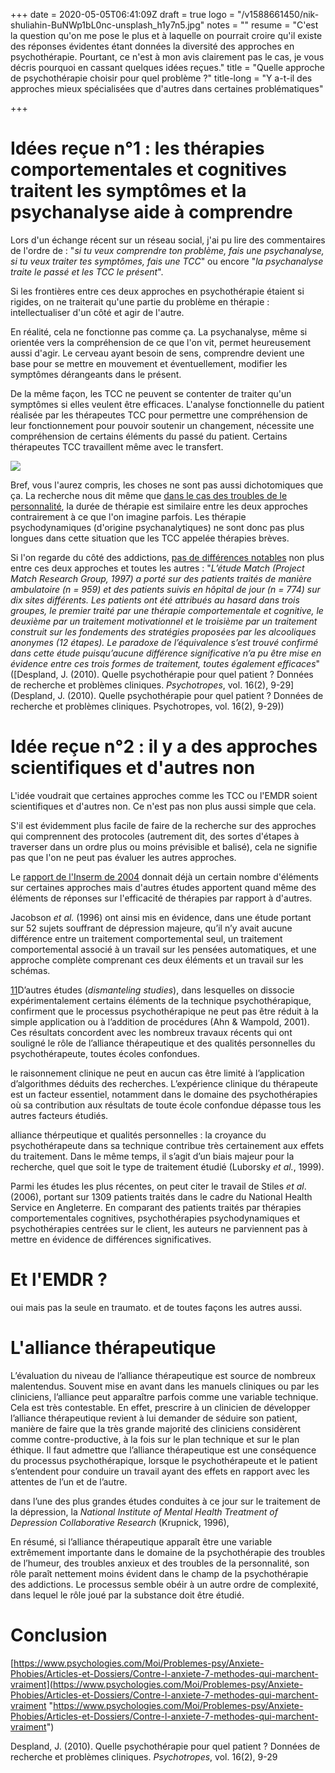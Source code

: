+++
date = 2020-05-05T06:41:09Z
draft = true
logo = "/v1588661450/nik-shuliahin-BuNWp1bL0nc-unsplash_h1y7n5.jpg"
notes = ""
resume = "C'est la question qu'on me pose le plus et à laquelle on pourrait croire qu'il existe des réponses évidentes étant données la diversité des approches en psychothérapie. Pourtant, ce n'est à mon avis clairement pas le cas, je vous décris pourquoi en cassant quelques idées reçues."
title = "Quelle approche de psychothérapie choisir pour quel problème ?"
title-long = "Y a-t-il des approches mieux spécialisées que d'autres dans certaines problématiques"

+++
# Idées reçue n°1 : les thérapies comportementales et cognitives traitent les symptômes et la psychanalyse aide à comprendre

Lors d'un échange récent sur un réseau social, j'ai pu lire des commentaires de l'ordre de  : "_si tu veux comprendre ton problème, fais une psychanalyse, si tu veux traiter tes symptômes, fais une TCC_" ou encore "_la psychanalyse traite le passé et les TCC le présent_".

Si les frontières entre ces deux approches en psychothérapie étaient si rigides, on ne traiterait qu'une partie du problème en thérapie : intellectualiser d'un côté et agir de l'autre.

En réalité, cela ne fonctionne pas comme ça. La psychanalyse, même si orientée vers la compréhension de ce que l'on vit, permet heureusement aussi d'agir. Le cerveau ayant besoin de sens, comprendre devient une base pour se mettre en mouvement et éventuellement, modifier les symptômes dérangeants dans le présent.

De la même façon, les TCC ne peuvent se contenter de traiter qu'un symptômes si elles veulent être efficaces. L'analyse fonctionnelle du patient réalisée par les thérapeutes TCC pour permettre une compréhension de leur fonctionnement pour pouvoir soutenir un changement, nécessite une compréhension de certains éléments du passé du patient. Certains thérapeutes TCC travaillent même avec le transfert.

![](https://res.cloudinary.com/catherinetardella/v1588665411/raquel-martinez-SQM0sS0htzw-unsplash_uze0of.jpg)

Bref, vous l'aurez compris, les choses ne sont pas aussi dichotomiques que ça. La recherche nous dit même que [dans le cas des troubles de le personnalité](https://www.cairn.info/revue-psychotropes-2010-2-page-9.htm), la durée de thérapie est  similaire entre les deux approches contrairement à ce que l'on imagine parfois. Les thérapie psychodynamiques (d'origine psychanalytiques) ne sont donc pas plus longues dans cette situation que les TCC appelée thérapies brèves.

Si l'on regarde du côté des addictions, [pas de différences notables](https://www.cairn.info/revue-psychotropes-2010-2-page-9.htm) non plus entre ces deux approches et toutes les autres : "_L’étude Match (Project Match Research Group, 1997) a porté sur des patients traités de manière ambulatoire (n = 959) et des patients suivis en hôpital de jour (n = 774) sur dix sites différents. Les patients ont été attribués au hasard dans trois groupes, le premier traité par une thérapie comportementale et cognitive, le deuxième par un traitement motivationnel et le troisième par un traitement construit sur les fondements des stratégies proposées par les alcooliques anonymes (12 étapes). Le paradoxe de l’équivalence s’est trouvé confirmé dans cette étude puisqu’aucune différence significative n’a pu être mise en évidence entre ces trois formes de traitement, toutes également efficaces_" ([Despland, J. (2010). Quelle psychothérapie pour quel patient ? Données de recherche et problèmes cliniques. _Psychotropes_, vol. 16(2), 9-29](Despland, J. (2010). Quelle psychothérapie pour quel patient ? Données de recherche et problèmes cliniques. Psychotropes, vol. 16(2), 9-29))

# Idée reçue n°2 : il y a des approches scientifiques et d'autres non

L'idée voudrait que certaines approches comme les TCC ou l'EMDR soient scientifiques et d'autres non. Ce n'est pas non plus aussi simple que cela.

S'il est évidemment plus facile de faire de la recherche sur des approches qui comprennent des protocoles (autrement dit, des sortes d'étapes à traverser dans un ordre plus ou moins prévisible et balisé), cela ne signifie pas que l'on ne peut pas évaluer les autres approches.

Le [rapport de l'Inserm de 2004](http://www.ipubli.inserm.fr/bitstream/handle/10608/146/expcol_2004_psychotherapie.pdf?sequence=1) donnait déjà un certain nombre d'éléments sur certaines approches mais d'autres études apportent quand même des éléments de réponses sur l'efficacité de thérapies par rapport à d'autres.

Jacobson _et al._ (1996) ont ainsi mis en évidence, dans une étude portant sur 52 sujets souffrant de dépression majeure, qu’il n’y avait aucune différence entre un traitement comportemental seul, un traitement comportemental associé à un travail sur les pensées automatiques, et une approche complète comprenant ces deux éléments et un travail sur les schémas.

[11](https://www.cairn.info/revue-psychotropes-2010-2-page-9.htm#pa11)D’autres études (_dismanteling studies_), dans lesquelles on dissocie expérimentalement certains éléments de la technique psychothérapique, confirment que le processus psychothérapique ne peut pas être réduit à la simple application ou à l’addition de procédures (Ahn & Wampold, 2001). Ces résultats concordent avec les nombreux travaux récents qui ont souligné le rôle de l’alliance thérapeutique et des qualités personnelles du psychothérapeute, toutes écoles confondues.

le raisonnement clinique ne peut en aucun cas être limité à l’application d’algorithmes déduits des recherches. L’expérience clinique du thérapeute est un facteur essentiel, notamment dans le domaine des psychothérapies où sa contribution aux résultats de toute école confondue dépasse tous les autres facteurs étudiés.

alliance thérpeutique et qualités personnelles : la croyance du psychothérapeute dans sa technique contribue très certainement aux effets du traitement. Dans le même temps, il s’agit d’un biais majeur pour la recherche, quel que soit le type de traitement étudié (Luborsky _et al._, 1999).

Parmi les études les plus récentes, on peut citer le travail de Stiles _et al_. (2006), portant sur 1309 patients traités dans le cadre du National Health Service en Angleterre. En comparant des patients traités par thérapies comportementales cognitives, psychothérapies psychodynamiques et psychothérapies centrées sur le client, les auteurs ne parviennent pas à mettre en évidence de différences significatives.

# Et l'EMDR ?

oui mais pas la seule en traumato. et de toutes façons les autres aussi.

# L'alliance thérapeutique

L’évaluation du niveau de l’alliance thérapeutique est source de nombreux malentendus. Souvent mise en avant dans les manuels cliniques ou par les cliniciens, l’alliance peut apparaître parfois comme une variable technique. Cela est très contestable. En effet, prescrire à un clinicien de développer l’alliance thérapeutique revient à lui demander de séduire son patient, manière de faire que la très grande majorité des cliniciens considèrent comme contre-productive, à la fois sur le plan technique et sur le plan éthique. Il faut admettre que l’alliance thérapeutique est une conséquence du processus psychothérapique, lorsque le psychothérapeute et le patient s’entendent pour conduire un travail ayant des effets en rapport avec les attentes de l’un et de l’autre.

dans l’une des plus grandes études conduites à ce jour sur le traitement de la dépression, la _National Institute of Mental Health Treatment of Depression Collaborative Research_ (Krupnick, 1996),

En résumé, si l’alliance thérapeutique apparaît être une variable extrêmement importante dans le domaine de la psychothérapie des troubles de l’humeur, des troubles anxieux et des troubles de la personnalité, son rôle paraît nettement moins évident dans le champ de la psychothérapie des addictions. Le processus semble obéir à un autre ordre de complexité, dans lequel le rôle joué par la substance doit être étudié.

# Conclusion

[https://www.psychologies.com/Moi/Problemes-psy/Anxiete-Phobies/Articles-et-Dossiers/Contre-l-anxiete-7-methodes-qui-marchent-vraiment](https://www.psychologies.com/Moi/Problemes-psy/Anxiete-Phobies/Articles-et-Dossiers/Contre-l-anxiete-7-methodes-qui-marchent-vraiment "https://www.psychologies.com/Moi/Problemes-psy/Anxiete-Phobies/Articles-et-Dossiers/Contre-l-anxiete-7-methodes-qui-marchent-vraiment")

Despland, J. (2010). Quelle psychothérapie pour quel patient ? Données de recherche et problèmes cliniques. _Psychotropes_, vol. 16(2), 9-29
